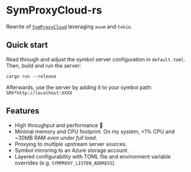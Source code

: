 # SymProxyCloud-rs
Rewrite of [`SymProxyCloud`](https://github.com/microsoft/SymProxyCloud/tree/main) leveraging `axum` and `tokio`.

## Quick start
Read through and adjust the symbol server configuration in `default.toml`.
Then, build and run the server:

```
cargo run --release
```

Afterwards, use the server by adding it to your symbol path: `SRV*http://localhost:XXXX`

## Features
* High throughput and performance 🚀
* Minimal memory and CPU footprint. On my system, <1% CPU and ~30MB RAM _even under full load_.
* Proxying to _multiple_ upstream server sources.
* Symbol mirroring to an Azure storage account.
* Layered configurability with TOML file and environment variable overrides (e.g. `SYMPROXY_LISTEN_ADDRESS`).
